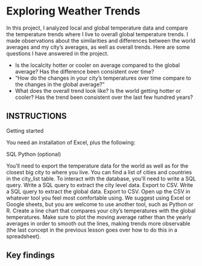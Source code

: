 # Exploring Weather Trends

In this project, I analyzed local and global temperature data and compare the temperature trends where I live to overall global temperature trends.
I made observations about the similarities and differences between the world averages and my city’s averages, as well as overall trends. 
Here are some questions I have answered in the project.

- Is the localcity hotter or cooler on average compared to the global average? Has the difference been consistent over time?
- “How do the changes in your city’s temperatures over time compare to the changes in the global average?”
- What does the overall trend look like? Is the world getting hotter or cooler? Has the trend been consistent over the last few hundred years?


## INSTRUCTIONS

Getting started

You need an installation of Excel, plus the following:

SQL
Python (optional)

You’ll need to export the temperature data for the world as well as for the closest big city to where you live. You can find a list of cities and countries in the city_list table. To interact with the database, you'll need to write a SQL query.
Write a SQL query to extract the city level data. Export to CSV.
Write a SQL query to extract the global data. Export to CSV.
Open up the CSV in whatever tool you feel most comfortable using. We suggest using Excel or Google sheets, but you are welcome to use another tool, such as Python or R.
Create a line chart that compares your city’s temperatures with the global temperatures. Make sure to plot the moving average rather than the yearly averages in order to smooth out the lines, making trends more observable (the last concept in the previous lesson goes over how to do this in a spreadsheet).

## Key findings






